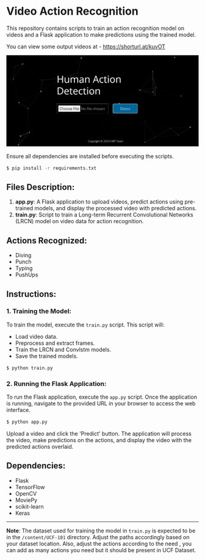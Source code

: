 # Video Action Recognition

This repository contains scripts to train an action recognition model on videos and a Flask application to make predictions using the trained model.

You can view some output videos at - https://shorturl.at/kuvOT

![Preview Img](https://github.com/Hemantraj19/Human-Action-Detection/blob/main/Screenshot%202023-09-16%20233938.png)

Ensure all dependencies are installed before executing the scripts.

```bash
$ pip install -r requirements.txt
```

## Files Description:

1. **app.py**: A Flask application to upload videos, predict actions using pre-trained models, and display the processed video with predicted actions.
2. **train.py**: Script to train a Long-term Recurrent Convolutional Networks (LRCN) model on video data for action recognition.

## Actions Recognized:
- Diving
- Punch
- Typing
- PushUps

## Instructions:

### 1. Training the Model:
To train the model, execute the `train.py` script. This script will:
- Load video data.
- Preprocess and extract frames.
- Train the LRCN and Convlstm models.
- Save the trained models. 

```bash
$ python train.py
```

### 2. Running the Flask Application:
To run the Flask application, execute the `app.py` script. Once the application is running, navigate to the provided URL in your browser to access the web interface.

```bash
$ python app.py
```

Upload a video and click the 'Predict' button. The application will process the video, make predictions on the actions, and display the video with the predicted actions overlaid.

## Dependencies:
- Flask
- TensorFlow
- OpenCV
- MoviePy
- scikit-learn
- Keras

---

**Note**: The dataset used for training the model in `train.py` is expected to be in the `/content/UCF-101` directory. Adjust the paths accordingly based on your dataset location. Also, adjust the actions according to the need , you can add as many actions you need but it should be present in UCF Dataset.
